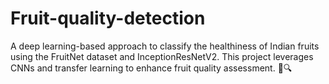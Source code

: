 # Fruit-quality-detection
A deep learning-based approach to classify the healthiness of Indian fruits using the FruitNet dataset and InceptionResNetV2. This project leverages CNNs and transfer learning to enhance fruit quality assessment. 🚀🔍
